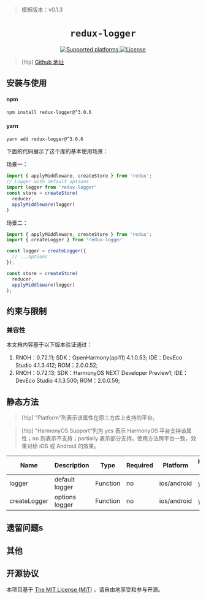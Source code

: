 > 模板版本：v0.1.3

<p align="center">
  <h1 align="center"> <code>redux-logger</code> </h1>
</p>
<p align="center">
    <a href="https://github.com/LogRocket/redux-logger">
        <img src="https://img.shields.io/badge/platforms-android%20|%20ios%20|%20harmony%20-lightgrey.svg" alt="Supported platforms" />
    </a>
    <a href="https://github.com/TehShrike/deepmerge/blob/master/license.txt">
        <img src="https://img.shields.io/badge/license-MIT-green.svg" alt="License" />
        <!-- <img src="https://img.shields.io/badge/license-Apache-blue.svg" alt="License" /> -->
    </a>
</p>

> [!tip] [Github 地址](https://github.com/LogRocket/redux-logger)

## 安装与使用

<!-- tabs:start -->

#### **npm**

```bash
npm install redux-logger@^3.0.6
```

#### **yarn**

```bash
yarn add redux-logger@^3.0.6
```

<!-- tabs:end -->

下面的代码展示了这个库的基本使用场景：

场景一：
```js
import { applyMiddleware, createStore } from 'redux';
// Logger with default options
import logger from 'redux-logger'
const store = createStore(
  reducer,
  applyMiddleware(logger)
)

```

场景二：
```js
import { applyMiddleware, createStore } from 'redux';
import { createLogger } from 'redux-logger'

const logger = createLogger({
  // ...options
});

const store = createStore(
  reducer,
  applyMiddleware(logger)
);
```

## 约束与限制

### 兼容性

本文档内容基于以下版本验证通过：

1. RNOH：0.72.11; SDK：OpenHarmony(api11) 4.1.0.53; IDE：DevEco Studio 4.1.3.412; ROM：2.0.0.52;
2. RNOH：0.72.13; SDK：HarmonyOS NEXT Developer Preview1; IDE：DevEco Studio 4.1.3.500; ROM：2.0.0.59;


## 静态方法

> [!tip] "Platform"列表示该属性在原三方库上支持的平台。

> [!tip] "HarmonyOS Support"列为 yes 表示 HarmonyOS 平台支持该属性；no 则表示不支持；partially 表示部分支持。使用方法跨平台一致，效果对标 iOS 或 Android 的效果。

| Name | Description | Type | Required | Platform | HarmonyOS Support |
| ---- | ---- | ---- | -------- | -------- |-------- |
logger | default logger | Function | no | ios/android | yes
createLogger | options logger | Function | no  | ios/android | yes


## 遗留问题s

## 其他

## 开源协议

本项目基于 [The MIT License (MIT)](https://github.com/LogRocket/redux-logger/blob/master/LICENSE) ，请自由地享受和参与开源。